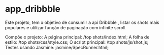 # app_dribbble
Este projeto, tem o objetivo de consumir a api Dribbble , listar os shots mais populares e utilizar função de paginação com infinite scroll.

Compõe o projeto:
A página principal: /top shots/index.html;
A folha de estilo: /top shots/css/style.css;
O script principal: /top shots/js/shot.js;
Testes usando Jasmine: jasmine/SpecRunner.html;



